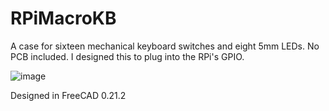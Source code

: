 # RPiMacroKB
A case for sixteen mechanical keyboard switches and eight 5mm LEDs. No PCB included. I designed this to plug into the RPi's GPIO. 

![image](https://github.com/user-attachments/assets/16fa776d-834a-4713-8051-558e5b47c77f)

Designed in FreeCAD 0.21.2
